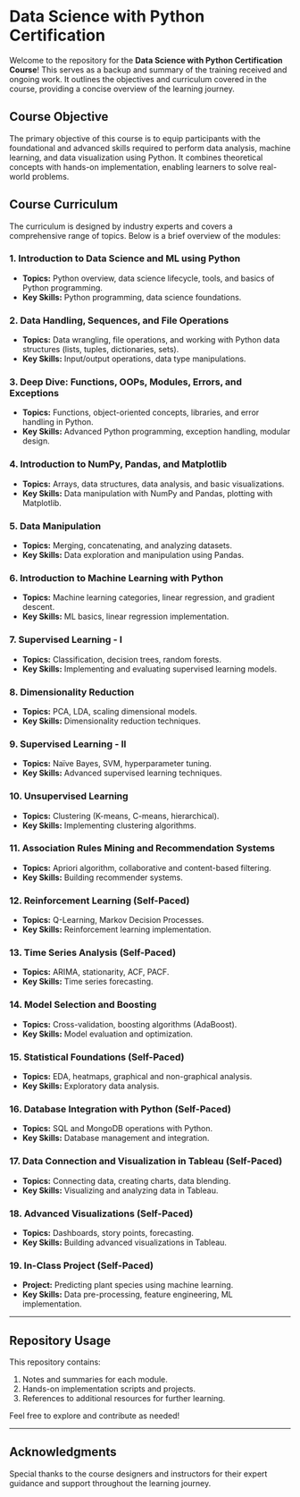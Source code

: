 # Data Science with Python Certification

Welcome to the repository for the **Data Science with Python Certification Course**! This serves as a backup and summary of the training received and ongoing work. It outlines the objectives and curriculum covered in the course, providing a concise overview of the learning journey.

## Course Objective
The primary objective of this course is to equip participants with the foundational and advanced skills required to perform data analysis, machine learning, and data visualization using Python. It combines theoretical concepts with hands-on implementation, enabling learners to solve real-world problems.

## Course Curriculum
The curriculum is designed by industry experts and covers a comprehensive range of topics. Below is a brief overview of the modules:

### 1. Introduction to Data Science and ML using Python
- **Topics:** Python overview, data science lifecycle, tools, and basics of Python programming.
- **Key Skills:** Python programming, data science foundations.

### 2. Data Handling, Sequences, and File Operations
- **Topics:** Data wrangling, file operations, and working with Python data structures (lists, tuples, dictionaries, sets).
- **Key Skills:** Input/output operations, data type manipulations.

### 3. Deep Dive: Functions, OOPs, Modules, Errors, and Exceptions
- **Topics:** Functions, object-oriented concepts, libraries, and error handling in Python.
- **Key Skills:** Advanced Python programming, exception handling, modular design.

### 4. Introduction to NumPy, Pandas, and Matplotlib
- **Topics:** Arrays, data structures, data analysis, and basic visualizations.
- **Key Skills:** Data manipulation with NumPy and Pandas, plotting with Matplotlib.

### 5. Data Manipulation
- **Topics:** Merging, concatenating, and analyzing datasets.
- **Key Skills:** Data exploration and manipulation using Pandas.

### 6. Introduction to Machine Learning with Python
- **Topics:** Machine learning categories, linear regression, and gradient descent.
- **Key Skills:** ML basics, linear regression implementation.

### 7. Supervised Learning - I
- **Topics:** Classification, decision trees, random forests.
- **Key Skills:** Implementing and evaluating supervised learning models.

### 8. Dimensionality Reduction
- **Topics:** PCA, LDA, scaling dimensional models.
- **Key Skills:** Dimensionality reduction techniques.

### 9. Supervised Learning - II
- **Topics:** Naïve Bayes, SVM, hyperparameter tuning.
- **Key Skills:** Advanced supervised learning techniques.

### 10. Unsupervised Learning
- **Topics:** Clustering (K-means, C-means, hierarchical).
- **Key Skills:** Implementing clustering algorithms.

### 11. Association Rules Mining and Recommendation Systems
- **Topics:** Apriori algorithm, collaborative and content-based filtering.
- **Key Skills:** Building recommender systems.

### 12. Reinforcement Learning (Self-Paced)
- **Topics:** Q-Learning, Markov Decision Processes.
- **Key Skills:** Reinforcement learning implementation.

### 13. Time Series Analysis (Self-Paced)
- **Topics:** ARIMA, stationarity, ACF, PACF.
- **Key Skills:** Time series forecasting.

### 14. Model Selection and Boosting
- **Topics:** Cross-validation, boosting algorithms (AdaBoost).
- **Key Skills:** Model evaluation and optimization.

### 15. Statistical Foundations (Self-Paced)
- **Topics:** EDA, heatmaps, graphical and non-graphical analysis.
- **Key Skills:** Exploratory data analysis.

### 16. Database Integration with Python (Self-Paced)
- **Topics:** SQL and MongoDB operations with Python.
- **Key Skills:** Database management and integration.

### 17. Data Connection and Visualization in Tableau (Self-Paced)
- **Topics:** Connecting data, creating charts, data blending.
- **Key Skills:** Visualizing and analyzing data in Tableau.

### 18. Advanced Visualizations (Self-Paced)
- **Topics:** Dashboards, story points, forecasting.
- **Key Skills:** Building advanced visualizations in Tableau.

### 19. In-Class Project (Self-Paced)
- **Project:** Predicting plant species using machine learning.
- **Key Skills:** Data pre-processing, feature engineering, ML implementation.

---

## Repository Usage
This repository contains:
1. Notes and summaries for each module.
2. Hands-on implementation scripts and projects.
3. References to additional resources for further learning.

Feel free to explore and contribute as needed!

---

## Acknowledgments
Special thanks to the course designers and instructors for their expert guidance and support throughout the learning journey.
